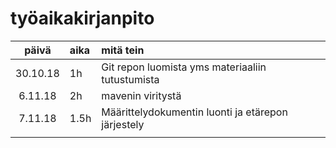 # työaikakirjanpito

| päivä | aika | mitä tein  |
| :----:|:-----| :-----|
| 30.10.18|1h|Git repon luomista yms materiaaliin tutustumista|
|6.11.18|2h |mavenin viritystä|
|7.11.18|1.5h| Määrittelydokumentin luonti ja etärepon järjestely|
||||
